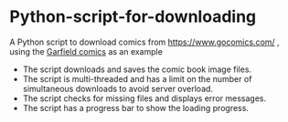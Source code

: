 # Python-script-for-downloading

A Python script to download comics from https://www.gocomics.com/ , using the [Garfield comics](https://www.gocomics.com/garfield) as an example

- The script downloads and saves the comic book image files.
- The script is multi-threaded and has a limit on the number of simultaneous downloads to avoid server overload.
- The script checks for missing files and displays error messages.
- The script has a progress bar to show the loading progress.
